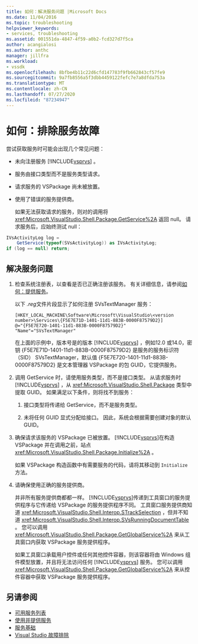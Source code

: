 ```yaml
---
title: 如何：解决服务问题 |Microsoft Docs
ms.date: 11/04/2016
ms.topic: troubleshooting
helpviewer_keywords:
- services, troubleshooting
ms.assetid: 001551da-4847-4f59-a0b2-fcd327d7f5ca
author: acangialosi
ms.author: anthc
manager: jillfra
ms.workload:
- vssdk
ms.openlocfilehash: 8bfbe4b11c22d6cfd147783f9fb662843cf57fe9
ms.sourcegitcommit: 9a7fb8556a5f3dbb4459122fefc7e7a8dfda753a
ms.translationtype: MT
ms.contentlocale: zh-CN
ms.lasthandoff: 07/27/2020
ms.locfileid: "87234947"
---
```

# <a name="how-to-troubleshoot-services"></a>如何：排除服务故障
尝试获取服务时可能会出现几个常见问题：

- 未向注册服务 [!INCLUDE[vsprvs](../code-quality/includes/vsprvs_md.md)] 。

- 服务由接口类型而不是服务类型请求。

- 请求服务的 VSPackage 尚未被放置。

- 使用了错误的服务提供商。

  如果无法获取请求的服务，则对的调用将 <xref:Microsoft.VisualStudio.Shell.Package.GetService%2A> 返回 null。 请求服务后，应始终测试 null：

```csharp
IVsActivityLog log =
    GetService(typeof(SVsActivityLog)) as IVsActivityLog;
if (log == null) return;
```

## <a name="to-troubleshoot-a-service"></a>解决服务问题

1. 检查系统注册表，以查看是否已正确注册该服务。 有关详细信息，请参阅[如何：提供服务](../extensibility/how-to-provide-a-service.md)。

    以下 *.reg*文件片段显示了如何注册 SVsTextManager 服务：

   ```
   [HKEY_LOCAL_MACHINE\Software\Microsoft\VisualStudio\<version number>\Services\{F5E7E71D-1401-11d1-883B-0000F87579D2}]
   @="{F5E7E720-1401-11d1-883B-0000F87579D2}"
   "Name"="SVsTextManager"
   ```

    在上面的示例中，版本号是的版本 [!INCLUDE[vsprvs](../code-quality/includes/vsprvs_md.md)] ，例如12.0 或14.0，密钥 {F5E7E71D-1401-11d1-883B-0000F87579D2} 是服务的服务标识符（SID） SVsTextManager，默认值 {F5E7E720-1401-11d1-883B-0000F87579D2} 是文本管理器 VSPackage 的包 GUID，它提供服务。

2. 调用 GetService 时，请使用服务类型，而不是接口类型。 从请求服务时 [!INCLUDE[vsprvs](../code-quality/includes/vsprvs_md.md)] ，从 <xref:Microsoft.VisualStudio.Shell.Package> 类型中提取 GUID。 如果满足以下条件，则将找不到服务：

   1. 接口类型将传递给 GetService，而不是服务类型。

   2. 未将任何 GUID 显式分配给接口。 因此，系统会根据需要创建对象的默认 GUID。

3. 确保请求该服务的 VSPackage 已被放置。 [!INCLUDE[vsprvs](../code-quality/includes/vsprvs_md.md)]在构造 VSPackage 并在调用之前，站点 <xref:Microsoft.VisualStudio.Shell.Package.Initialize%2A> 。

    如果 VSPackage 构造函数中有需要服务的代码，请将其移动到 `Initialize` 方法。

4. 请确保使用正确的服务提供商。

    并非所有服务提供商都都一样。 [!INCLUDE[vsprvs](../code-quality/includes/vsprvs_md.md)]传递到工具窗口的服务提供程序与它传递给 VSPackage 的服务提供程序不同。 工具窗口服务提供商知道 <xref:Microsoft.VisualStudio.Shell.Interop.STrackSelection> ，但并不知道 <xref:Microsoft.VisualStudio.Shell.Interop.SVsRunningDocumentTable> 。 您可以调用 <xref:Microsoft.VisualStudio.Shell.Package.GetGlobalService%2A> 来从工具窗口内获取 VSPackage 服务提供程序。

    如果工具窗口承载用户控件或任何其他控件容器，则该容器将由 Windows 组件模型放置，并且将无法访问任何 [!INCLUDE[vsprvs](../code-quality/includes/vsprvs_md.md)] 服务。 您可以调用 <xref:Microsoft.VisualStudio.Shell.Package.GetGlobalService%2A> 来从控件容器中获取 VSPackage 服务提供程序。

## <a name="see-also"></a>另请参阅
- [可用服务列表](../extensibility/internals/list-of-available-services.md)
- [使用并提供服务](../extensibility/using-and-providing-services.md)
- [服务基础](../extensibility/internals/service-essentials.md)
- [Visual Studio 故障排除](/troubleshoot/visualstudio/welcome-visual-studio/)